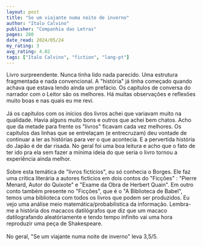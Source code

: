 ```yaml
---
layout: post
title: "Se um viajante numa noite de inverno"
author: "Italo Calvino"
publisher: "Companhia das Letras"
pages: 280
date_read: 2024/05/24
my_rating: 3
avg_rating: 4.02
tags: ["Italo Calvino", "fiction", "lang-pt"]
---
```


Livro surpreendente. Nunca tinha lido nada parecido. Uma estrutura fragmentada e nada convencional. A "história" já tinha começado quando achava que estava lendo ainda um prefácio. Os capítulos de conversa do narrador com o Leitor são os melhores. Há muitas observações e reflexões muito boas e nas quais eu me revi. <br/><br/>Já os capítulos com os inícios dos livros achei que variavam muito na qualidade. Havia alguns muito bons e outros que achei bem chatos. Acho que da metade para frente os "livros" ficavam cada vez melhores. Os capítulos das linhas que se entrelaçam (e entrecruzam) deu vontade de continuar a ler as histórias para ver o que acontecia. E a pervertida história do Japão é de dar risada. No geral foi uma boa leitura e acho que o fato de ter ido pra ela sem fazer a mínima ideia do que seria o livro tornou a experiência ainda melhor.<br/><br/>Sobre esta temática de "livros fictícios", eu só conhecia o Borges. Ele faz uma crítica literária a autores ficticios em dois contos do "Ficções" : "Pierre Menard, Autor do Quixote" e "Exame da Obra de Herbert Quain". Em outro conto também presente no "Ficções", que é o  "A Biblioteca de Babel",  temos uma biblioteca com todos os livros que podem ser produzidos. Eu vejo uma análise meio matemática/probabilistica da informação. Lembra-me a história dos macacos datilógrafos que diz que um macaco datilografando aleatóriamente e tendo tempo infinito vai uma hora reproduzir uma peça de Shakespeare.<br/><br/>No geral, "Se um viajante numa noite de inverno" leva 3,5/5.

